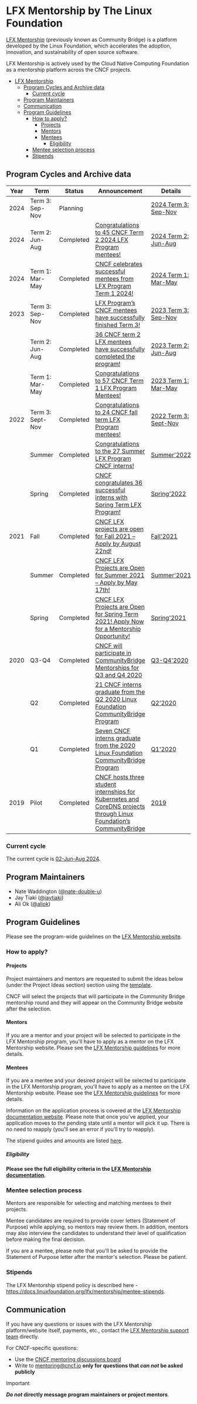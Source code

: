 # LFX Mentorship by The Linux Foundation

[LFX Mentorship](https://lfx.linuxfoundation.org/tools/mentorship/) (previously known as Community Bridge) is a platform developed by the Linux Foundation, which accelerates the adoption, innovation, and sustainability of open source software.

LFX Mentorship is actively used by the Cloud Native Computing Foundation as a mentorship platform across the CNCF projects.

- [LFX Mentorship](#lfx-mentorship)
  - [Program Cycles and Archive data](#program-cycles-and-archive-data)
    - [Current cycle](#current-cycle)
  - [Program Maintainers](#program-maintainers)
  - [Communication](#communication)
  - [Program Guidelines](#program-guidelines)
    - [How to apply?](#how-to-apply)
      - [Projects](#projects)
      - [Mentors](#mentors)
      - [Mentees](#mentees)
        - [Eligibility](#eligibility)
    - [Mentee selection process](#mentee-selection-process)
    - [Stipends](#stipends)

## Program Cycles and Archive data

| Year | Term             | Status    | Announcement                                                                                                                                                                                                                                                                   | Details                                             |
|------|------------------|-----------|--------------------------------------------------------------------------------------------------------------------------------------------------------------------------------------------------------------------------------------------------------------------------------|-----------------------------------------------------|
| 2024 | Term 3: Sep-Nov  | Planning  |                                                                                                                                                                                                                                                                                | [2024 Term 3: Sep-Nov](2024/03-Sep-Nov/README.md)   |
| 2024 | Term 2: Jun-Aug  | Completed | [Congratulations to 45 CNCF Term 2 2024 LFX Program mentees!](https://www.cncf.io/blog/2024/09/27/congratulations-to-45-cncf-term-1-2024-lfx-program-mentees/)                                                                                                                 | [2024 Term 2: Jun-Aug](2024/02-Jun-Aug/README.md)   |
| 2024 | Term 1: Mar-May  | Completed | [CNCF celebrates successful mentees from LFX Program Term 1 2024!](https://www.cncf.io/blog/2024/06/19/cncf-celebrates-successful-mentees-from-lfx-program-term-1-2024/)                                                                                                       | [2024 Term 1: Mar-May](2024/01-Mar-May/README.md)   |
| 2023 | Term 3: Sep-Nov  | Completed | [LFX Program’s CNCF mentees have successfully finished Term 3!](https://www.cncf.io/blog/2023/12/14/lfx-programs-cncf-mentees-have-successfully-finished-term-3/)                                                                                                              | [2023 Term 3: Sep-Nov](2023/03-Sep-Nov/README.md)   |
|      | Term 2: Jun-Aug  | Completed | [36 CNCF term 2 LFX mentees have successfully completed the program!](https://www.cncf.io/blog/2023/09/12/36-cncf-term-2-lfx-mentees-have-successfully-completed-the-program/)                                                                                                 | [2023 Term 2: Jun-Aug](2023/02-Jun-Aug/README.md)   |
|      | Term 1: Mar-May  | Completed | [Congratulations to 57 CNCF Term 1 LFX Program Mentees!](https://www.cncf.io/blog/2023/06/09/congratulations-to-57-cncf-term-1-lfx-program-mentees/)                                                                                                                           | [2023 Term 1: Mar-May](2023/01-Mar-May/README.md)   |
| 2022 | Term 3: Sept-Nov | Completed | [Congratulations to 24 CNCF fall term LFX Program mentees! ](https://www.cncf.io/blog/2022/12/08/congratulations-to-24-cncf-fall-term-lfx-program-mentees/)                                                                                                                    | [2022 Term 3: Sept-Nov](2022/03-Sept-Nov/README.md) |
|      | Summer           | Completed | [Congratulations to the 27 Summer LFX Program CNCF interns!](https://www.cncf.io/blog/2022/10/03/congratulations-to-the-27-summer-lfx-program-cncf-interns/)                                                                                                                   | [Summer'2022](2022/02-Summer/README.md)             |
|      | Spring           | Completed | [CNCF congratulates 36 successful interns with Spring Term LFX Program!](https://www.cncf.io/blog/2022/07/07/cncf-congratulates-36-successful-interns-with-spring-term-lfx-program/)                                                                                           | [Spring'2022](2022/01-Spring/README.md)             |
| 2021 | Fall             | Completed | [CNCF LFX projects are open for Fall 2021 – Apply by August 22nd!](https://www.cncf.io/blog/2021/08/16/cncf-lfx-projects-are-open-for-fall-2021-apply-by-august-22nd)                                                                                                          | [Fall'2021](2021/03-Fall/README.md)                 |
|      | Summer           | Completed | [CNCF LFX Projects are Open for Summer 2021 – Apply by May 17th!](https://www.cncf.io/blog/2021/05/04/cncf-lfx-projects-are-open-for-summer-2021-apply-by-may-17th)                                                                                                            | [Summer'2021](2021/02-Summer/README.md)             |
|      | Spring           | Completed | [CNCF LFX Projects are Open for Spring Term 2021! Apply Now for a Mentorship Opportunity!](https://www.cncf.io/blog/2021/02/03/cncf-lfx-projects-are-open-for-spring-term-2021-apply-now-for-a-mentorship-opportunity/)                                                        | [Spring'2021](2021/01-Spring/README.md)             |
| 2020 | Q3-Q4            | Completed | [CNCF will participate in CommunityBridge Mentorships for Q3 and Q4 2020](https://www.cncf.io/blog/2020/09/04/cncf-will-participate-in-communitybridge-mentorships-for-q3-and-q4-2020/)                                                                                        | [Q3-Q4'2020](2020/q3-q4/README.md)                  |
|      | Q2               | Completed | [21 CNCF interns graduate from the Q2 2020 Linux Foundation CommunityBridge Program](https://www.cncf.io/blog/2020/08/13/21-cncf-interns-graduate-from-the-q2-2020-linux-foundation-communitybridge-program/)                                                                  | [Q2'2020](2020/q2/README.md)                        |
|      | Q1               | Completed | [Seven CNCF interns graduate from the 2020 Linux Foundation CommunityBridge Program](https://www.cncf.io/blog/2020/04/15/seven-cncf-interns-graduate-from-the-2020-linux-foundation-communitybridge-program/)                                                                  | [Q1'2020](2020/q1/README.md)                        |
| 2019 | Pilot            | Completed | [CNCF hosts three student internships for Kubernetes and CoreDNS projects through Linux Foundation’s CommunityBridge](https://www.cncf.io/blog/2019/08/22/cncf-hosts-three-student-internships-for-kubernetes-and-coredns-projects-through-linux-foundations-communitybridge/) | [2019](2019/README.md)                              |

### Current cycle

The current cycle is [02-Jun-Aug 2024](2024/02-Jun-Aug/README.md).

## Program Maintainers

- Nate Waddington ([@nate-double-u](https://github.com/nate-double-u))
- Jay Tiaki ([@jaytiaki](https://github.com/jaytiaki))
- Ali Ok ([@aliok](https://github.com/aliok))

## Program Guidelines

Please see the program-wide guidelines on the [LFX Mentorship website](https://docs.linuxfoundation.org/lfx/mentorship).

### How to apply?

#### Projects

Project maintainers and mentors are requested to submit the ideas below (under the Project Ideas section) section using the [template](/PROJECT_IDEA_TEMPLATE.md).

CNCF will select the projects that will participate in the Community Bridge mentorship round and they will appear on the Community Bridge website after the selection.

#### Mentors

If you are a mentor and your project will be selected to participate in the LFX Mentorship program, you'll have to apply as a mentor on the LFX Mentorship website. Please see the [LFX Mentorship guidelines](https://docs.linuxfoundation.org/lfx/mentorship/mentor-guide) for more details.

#### Mentees

If you are a mentee and your desired project will be selected to participate in the LFX Mentorship program, you'll have to apply as a mentee on the LFX Mentorship website. Please see the [LFX Mentorship guidelines](https://docs.linuxfoundation.org/lfx/mentorship/mentee-guide) for more details.

Information on the application process is covered at the [LFX Mentorship documentation website](https://docs.linuxfoundation.org/lfx/mentorship/mentees/apply-to-a-project). Please note that once you've applied, your application moves to the pending state until a mentor will pick it up. There is no need to reapply (you'll see an error if you'll try to reapply).

The stipend guides and amounts are listed [here](https://docs.linuxfoundation.org/lfx/mentorship/mentee-stipends).

##### Eligibility

**Please see the full eligibility criteria in the [LFX Mentorship documentation](https://docs.linuxfoundation.org/lfx/mentorship/mentees)**.

### Mentee selection process

Mentors are responsible for selecting and matching mentees to their projects.

Mentee candidates are required to provide cover letters (Statement of Purpose) while applying, so mentors may review them. In addition, mentors may also interview the candidates to understand their level of qualification before making the final decision.

If you are a mentee, please note that you'll be asked to provide the Statement of Purpose letter after the mentor's selection. Please be patient.

### Stipends

The LFX Mentorship stipend policy is described here - <https://docs.linuxfoundation.org/lfx/mentorship/mentee-stipends>.

## Communication

If you have any questions or issues with the LFX Mentorship platform/website itself, payments, etc., contact the [LFX Mentorship support team](https://support.linuxfoundation.org/) directly.

For CNCF-specific questions:

- Use the [CNCF mentoring discussions board](https://github.com/cncf/mentoring/discussions)
- Write to mentoring@cncf.io **only for questions that _can not_ be asked publicly**

> [!IMPORTANT]
> **_Do not_ directly message program maintainers or project mentors**.

